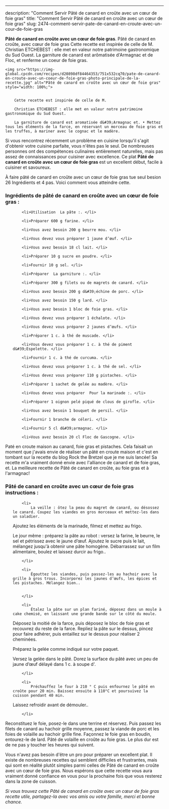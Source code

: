 ---
description: "Comment Servir Pâté de canard en croûte avec un cœur de foie gras"
title: "Comment Servir Pâté de canard en croûte avec un cœur de foie gras"
slug: 2474-comment-servir-pate-de-canard-en-croute-avec-un-cour-de-foie-gras

<p>
	<strong>Pâté de canard en croûte avec un cœur de foie gras</strong>. 
	Pâté de canard en croûte, avec cœur de foie gras Cette recette est inspirée de celle de M. Christian ETCHEBEST : elle met en valeur notre patrimoine gastronomique du Sud Ouest. La garniture de canard est arômatisée d&#39;Armagnac et de Floc, et renferme un coeur de foie gras.
</p>
<p>
	
	<img src="https://img-global.cpcdn.com/recipes/d20898df84464353/751x532cq70/pate-de-canard-en-croute-avec-un-coeur-de-foie-gras-photo-principale-de-la-recette.jpg" alt="Pâté de canard en croûte avec un cœur de foie gras" style="width: 100%;">
	
	
		Cette recette est inspirée de celle de M.
	
		Christian ETCHEBEST : elle met en valeur notre patrimoine gastronomique du Sud Ouest.
	
		La garniture de canard est aromatisée d&#39;Armagnac et. • Mettez tous les éléments de la farce, en réservant un morceau de foie gras et les truffes, à mariner avec le cognac et le madère.
	
</p>

Si vous rencontrez récemment un problème en cuisine lorsqu'il s'agit d'obtenir votre cuisine parfaite, vous n'êtes pas le seul. De nombreuses personnes ont des compétences culinaires entièrement naturelles, mais pas assez de connaissances pour cuisiner avec excellence. Ce plat <strong> Pâté de canard en croûte avec un cœur de foie gras </strong> est un excellent début, facile à cuisiner et savoureux.

<!--inarticleads1-->

À faire pâté de canard en croûte avec un cœur de foie gras tue seul besion 26 Ingrédients et 4 pas. Voici comment vous atteindre cette.

<h3>Ingrédients de pâté de canard en croûte avec un cœur de foie gras :</h3>

<ol>
	
		<li>Utilisation  La pâte :. </li>
	
		<li>Préparer 600 g farine. </li>
	
		<li>Vous avez besoin 200 g beurre mou. </li>
	
		<li>Vous devez vous préparer 1 jaune d’œuf. </li>
	
		<li>Vous avez besoin 18 cl lait. </li>
	
		<li>Préparer 10 g sucre en poudre. </li>
	
		<li>Fournir 10 g sel. </li>
	
		<li>Préparer  La garniture :. </li>
	
		<li>Préparer 300 g filets ou de magrets de canard. </li>
	
		<li>Vous avez besoin 200 g d&#39;échine de porc. </li>
	
		<li>Vous avez besoin 150 g lard. </li>
	
		<li>Vous avez besoin 1 bloc de foie gras. </li>
	
		<li>Vous devez vous préparer 1 échalote. </li>
	
		<li>Vous devez vous préparer 2 jaunes d’œufs. </li>
	
		<li>Préparer 1 c. à thé de muscade. </li>
	
		<li>Vous devez vous préparer 1 c. à thé de piment d&#39;Espelette. </li>
	
		<li>Fournir 1 c. à thé de curcuma. </li>
	
		<li>Vous devez vous préparer 1 c. à thé de sel. </li>
	
		<li>Vous devez vous préparer 110 g pistaches. </li>
	
		<li>Préparer 1 sachet de gelée au madère. </li>
	
		<li>Vous devez vous préparer  Pour la marinade :. </li>
	
		<li>Préparer 1 oignon pelé piqué de clous de girofle. </li>
	
		<li>Vous avez besoin 1 bouquet de persil. </li>
	
		<li>Fournir 1 branche de céleri. </li>
	
		<li>Fournir 5 cl d&#39;armagnac. </li>
	
		<li>Vous avez besoin 20 cl Floc de Gascogne. </li>
	
</ol>

Paté en croute maison au canard, foie gras et pistaches. Cela faisait un moment que j&#39;avais envie de réaliser un pâté en croute maison et c&#39;est en tombant sur la recette du blog Rock the Bretzel que je me suis lancée! Sa recette m&#39;a vraiment donné envie avec l&#39;alliance de canard et de foie gras, et. La meilleure recette de Pâté de canard en croûte, au foie gras et à l&#39;armagnac! 

<!--inarticleads2-->

<h3>Pâté de canard en croûte avec un cœur de foie gras instructions :</h3>

<ol>
	
		<li>
			La veille : ôtez la peau du magret de canard, ou désossez le canard. Coupez les viandes en gros morceaux et mettez-les dans un saladier.

Ajoutez les éléments de la marinade, filmez et mettez au frigo.

Le jour même : préparez la pâte au robot : versez la farine, le beurre, le sel et pétrissez avec le jaune d’œuf. Ajoutez le sucre puis le lait, mélangez jusqu&#39;à obtenir une pâte homogène. Débarrassez sur un film alimentaire, boulez et laissez durcir au frigo..
			
			
		</li>
	
		<li>
			Égouttez les viandes, puis passez-les au hachoir avec la grille à gros trous. Incorporez les jaunes d’œufs, les épices et les pistaches. Mélangez bien..
			
			
		</li>
	
		<li>
			Étalez la pâte sur un plan fariné, déposez dans un moule à cake chemisé, en laissant une grande bande sur le côté du moule.

Déposez la moitié de la farce, puis déposez le bloc de foie gras et recouvrez du reste de la farce. Repliez la pâte sur le dessus, pincez pour faire adhérer, puis entaillez sur le dessus pour réaliser 2 cheminées.

Préparez la gelée comme indiqué sur votre paquet.

Versez la gelée dans le pâté. Dorez la surface du pâté avec un peu de jaune d’œuf délayé dans 1 c. à soupe d&#39;.
			
			
		</li>
	
		<li>
			Préchauffez le four à 210 ° C puis enfournez le pâté en croûte pour 20 min. Baissez ensuite à 110°C et poursuivez la cuisson pendant 40 min.

Laissez refroidir avant de démouler..
			
			
		</li>
	
</ol>

Reconstituez le foie, posez-le dans une terrine et réservez. Puis passez les filets de canard au hachoir grille moyenne, passez la viande de porc et les foies de volaille au hachoir grille fine. Façonnez le foie gras en boudin, entourez-le de lard. Pâté de volaille en croûte au foie gras. Le plus dur est de ne pas y toucher les heures qui suivent. 

<!--inarticleads1-->

<p>
Vous n'avez pas besoin d'être un pro pour préparer un excellent plat. Il existe de nombreuses recettes qui semblent difficiles et frustrantes, mais qui sont en réalité plutôt simples parmi celles de Pâté de canard en croûte avec un cœur de foie gras. Nous espérons que cette recette vous aura vraiment donné confiance en vous pour la prochaine fois que vous resterez dans la zone de cuisson.
</p>

<p>
<i>Si vous trouvez cette Pâté de canard en croûte avec un cœur de foie gras recette utile, partagez-la avec vos amis ou votre famille, merci et bonne chance.</i>
</p>
